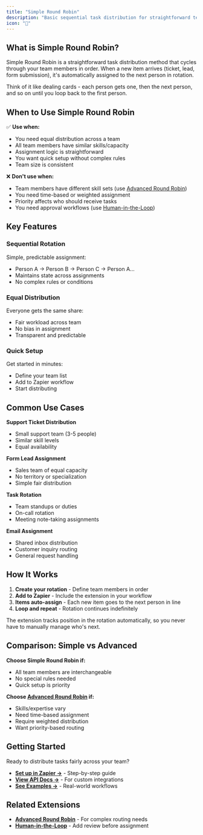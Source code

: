 ```yaml
---
title: "Simple Round Robin"
description: "Basic sequential task distribution for straightforward team assignment rotation"
icon: "🔄"
---
```


## What is Simple Round Robin?

Simple Round Robin is a straightforward task distribution method that cycles through your team members in order. When a new item arrives (ticket, lead, form submission), it's automatically assigned to the next person in rotation.

Think of it like dealing cards - each person gets one, then the next person, and so on until you loop back to the first person.

## When to Use Simple Round Robin

✅ **Use when:**
- You need equal distribution across a team
- All team members have similar skills/capacity
- Assignment logic is straightforward
- You want quick setup without complex rules
- Team size is consistent

❌ **Don't use when:**
- Team members have different skill sets (use [Advanced Round Robin](/extensions/round-robin))
- You need time-based or weighted assignment
- Priority affects who should receive tasks
- You need approval workflows (use [Human-in-the-Loop](/extensions/human-in-the-loop))

## Key Features

### Sequential Rotation
Simple, predictable assignment:
- Person A → Person B → Person C → Person A...
- Maintains state across assignments
- No complex rules or conditions

### Equal Distribution
Everyone gets the same share:
- Fair workload across team
- No bias in assignment
- Transparent and predictable

### Quick Setup
Get started in minutes:
- Define your team list
- Add to Zapier workflow
- Start distributing

## Common Use Cases

**Support Ticket Distribution**
- Small support team (3-5 people)
- Similar skill levels
- Equal availability

**Form Lead Assignment**
- Sales team of equal capacity
- No territory or specialization
- Simple fair distribution

**Task Rotation**
- Team standups or duties
- On-call rotation
- Meeting note-taking assignments

**Email Assignment**
- Shared inbox distribution
- Customer inquiry routing
- General request handling

## How It Works

1. **Create your rotation** - Define team members in order
2. **Add to Zapier** - Include the extension in your workflow
3. **Items auto-assign** - Each new item goes to the next person in line
4. **Loop and repeat** - Rotation continues indefinitely

The extension tracks position in the rotation automatically, so you never have to manually manage who's next.

## Comparison: Simple vs Advanced

**Choose Simple Round Robin if:**
- All team members are interchangeable
- No special rules needed
- Quick setup is priority

**Choose [Advanced Round Robin](/extensions/round-robin) if:**
- Skills/expertise vary
- Need time-based assignment
- Require weighted distribution
- Want priority-based routing

## Getting Started

Ready to distribute tasks fairly across your team?

- **[Set up in Zapier →](/guides/zapier/simple-round-robin)** - Step-by-step guide
- **[View API Docs →](#)** - For custom integrations
- **[See Examples →](#)** - Real-world workflows

## Related Extensions

- **[Advanced Round Robin](/extensions/round-robin)** - For complex routing needs
- **[Human-in-the-Loop](/extensions/human-in-the-loop)** - Add review before assignment
